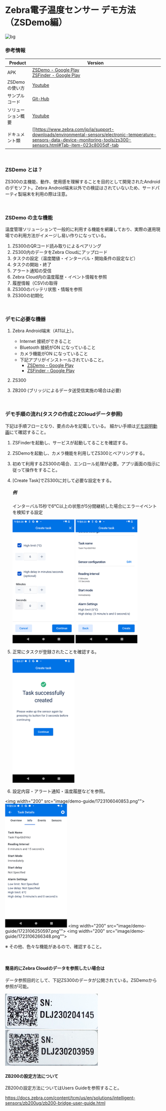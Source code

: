 # Zebra電子温度センサー デモ方法（ZSDemo編）

![bg](https://manuals.plus/wp-content/uploads/2024/01/ZEBRA-ZS300-Electronic-Sensors-Solution-Smarter-IMAGE-5.png)

### 参考情報

| Product            | Version                                                                                                                                                                                    |
| ------------------ | ------------------------------------------------------------------------------------------------------------------------------------------------------------------------------------------ |
| APK                | [ZSDemo - Google Play](https://play.google.com/store/apps/details?id=com.zebra.zsdemo)<br /> [ZSFinder - Google Play](https://play.google.com/store/apps/details?id=com.zebra.zsfinder&hl=en_US) |
| ZSDemoの使い方     | [Youtube](https://www.youtube.com/watch?v=SpthDtwNBvs)                                                                                                                                        |
| サンプルコード     | [Git-Hub](https://github.com/ZebraDevs/Electronic_Temperature_Sensors-ZSDemo)                                                                                                                 |
| ソリューション概要 | [Youtube](https://github.com/ZebraDevs/Electronic_Temperature_Sensors-ZSDemo)                                                                                                                 |
| ドキュメント類     | []https://www.zebra.com/jp/ja/support-downloads/environmental-sensors/electronic-temperature-sensors-data-device-monitoring-tools/zs300-sensors.html#Tab-item-023c8005df-tab               |

<br />

### ZSDemo とは？

ZS300の主機能、動作、使用感を理解することを目的として開発されたAndroidのデモソフト。Zebra Android端末以外での検証はされていないため、サードパーティ製端末を利用の際は注意。

<br />

### ZSDemo の主な機能

温度管理ソリューションで一般的に利用する機能を網羅しており、実際の運用現場での利用方法がイメージし易い作りになっている。

1. ZS300のQRコード読み取りによるペアリング
2. ZS300内のデータをZebra Cloudにアップロード
3. タスクの設定（温度閾値・インターバル・開始条件の設定など）
4. タスクの開始・終了
5. アラート通知の受信
6. Zebra Cloud内の温度履歴・イベント情報を参照
7. 履歴情報（CSV)の取得
8. ZS300のバッテリ状態・情報を参照
9. ZS300の初期化

<br />

### デモに必要な機器

1. Zebra Android端末（A11以上）。

   - Internet 接続ができること
   - Bluetooth 接続がON になっていること
   - カメラ機能がON になっていること
   - 下記アプリがインストールされていること。
     - [ZSDemo - Google Play](https://play.google.com/store/apps/details?id=com.zebra.zsdemo)
     - [ZSFinder - Google Play](https://play.google.com/store/apps/details?id=com.zebra.zsfinder&hl=en_US)
2. ZS300
3. ZB200 (ブリッジによるデータ送受信実施の場合は必要)

<br />

### デモ手順の流れ(タスクの作成とZCloudデータ参照)

下記は手順フローとなり、要点のみを記載している。
細かい手順は[デモ説明動画](https://www.youtube.com/watch?v=SpthDtwNBvs)にて確認すること。

1. ZSFinderを起動し、サービスが起動してることを確認する。
2. ZSDemoを起動し、カメラ機能を利用してZS300とペアリングする。
3. 初めて利用するZS300の場合、エンロール処理が必要。アプリ画面の指示に従って操作をすること。
4. [Create Task]でZS300に対して必要な設定をする。

   ##### 例

   インターバル15秒で6℃以上の状態が5分間継続した場合にエラーイベントを検知する設定


   <img width="200" src="image/demo-guide/1723105227650.png">    <img width="200" src="image/demo-guide/1723105414533.png">
5. 正常にタスクが登録されたことを確認する。

   <img width="200" src="image/demo-guide/1723105641992.png">
6. 設定内容・アラート通知・温度履歴などを参照。

<img width="200" src="image/demo-guide/1723106040853.png""> <img width="200" src="image/demo-guide/1723106074584.png"> <img width="200" src="image/demo-guide/1723106250597.png""> <img width="200" src="image/demo-guide/1723106266348.png"">

※ その他、色々な機能があるので、確認すること。

<br />

#### 簡易的にZebra Cloudのデータを参照したい場合は

データ参照目的として、下記ZS300のデータが公開されている。ZSDemoから参照が可能。

<img width="300" src="image/demo-guide/1723104238377.png"> 
<img width="300" src="image/demo-guide/1723104249813.png">

<br />

#### ZB200の設定方法について

ZB200の設定方法についてはUsers Guideを参照すること。

https://docs.zebra.com/content/tcm/us/en/solutions/intelligent-sensors/zb200ug/zb200-bridge-user-guide.html
